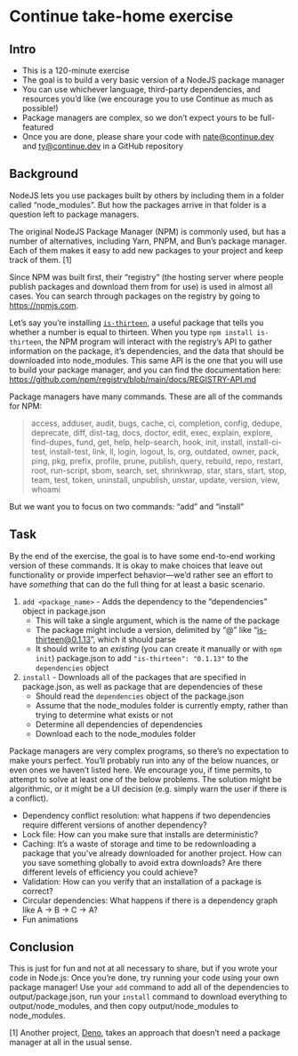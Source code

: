 # Continue take-home exercise

## Intro

- This is a 120-minute exercise
- The goal is to build a very basic version of a NodeJS package manager
- You can use whichever language, third-party dependencies, and resources you’d like (we encourage you to use Continue as much as possible!)
- Package managers are complex, so we don’t expect yours to be full-featured
- Once you are done, please share your code with [nate@continue.dev](mailto:nate@continue.dev) and [ty@continue.dev](mailto:ty@continue.dev) in a GitHub repository

## Background

NodeJS lets you use packages built by others by including them in a folder called “node_modules”. But how the packages arrive in that folder is a question left to package managers.

The original NodeJS Package Manager (NPM) is commonly used, but has a number of alternatives, including Yarn, PNPM, and Bun’s package manager. Each of them makes it easy to add new packages to your project and keep track of them. [1]

Since NPM was built first, their “registry” (the hosting server where people publish packages and download them from for use) is used in almost all cases. You can search through packages on the registry by going to https://npmjs.com.

Let’s say you’re installing [`is-thirteen`](https://www.npmjs.com/package/is-thirteen), a useful package that tells you whether a number is equal to thirteen. When you type `npm install is-thirteen`, the NPM program will interact with the registry’s API to gather information on the package, it’s dependencies, and the data that should be downloaded into node_modules. This same API is the one that you will use to build your package manager, and you can find the documentation here: https://github.com/npm/registry/blob/main/docs/REGISTRY-API.md

Package managers have many commands. These are all of the commands for NPM:

> access, adduser, audit, bugs, cache, ci, completion,
> config, dedupe, deprecate, diff, dist-tag, docs, doctor,
> edit, exec, explain, explore, find-dupes, fund, get, help,
> help-search, hook, init, install, install-ci-test,
> install-test, link, ll, login, logout, ls, org, outdated,
> owner, pack, ping, pkg, prefix, profile, prune, publish,
> query, rebuild, repo, restart, root, run-script, sbom,
> search, set, shrinkwrap, star, stars, start, stop, team,
> test, token, uninstall, unpublish, unstar, update, version,
> view, whoami

But we want you to focus on two commands: “add” and “install”

## Task

By the end of the exercise, the goal is to have some end-to-end working version of these commands. It is okay to make choices that leave out functionality or provide imperfect behavior—we’d rather see an effort to have _something_ that can do the full thing for at least a basic scenario.

1. `add <package_name>` - Adds the dependency to the “dependencies” object in package.json
   - This will take a single argument, which is the name of the package
   - The package might include a version, delimited by “@” like “is-thirteen@0.1.13”, which it should parse
   - It should write to an _existing_ (you can create it manually or with `npm init`) package.json to add `"is-thirteen": "0.1.13"` to the `dependencies` object
2. `install` - Downloads all of the packages that are specified in package.json, as well as package that are dependencies of these
   - Should read the `dependencies` object of the package.json
   - Assume that the node_modules folder is currently empty, rather than trying to determine what exists or not
   - Determine all dependencies of dependencies
   - Download each to the node_modules folder

Package managers are very complex programs, so there’s no expectation to make yours perfect. You’ll probably run into any of the below nuances, or even ones we haven’t listed here. We encourage you, if time permits, to attempt to solve at least one of the below problems. The solution might be algorithmic, or it might be a UI decision (e.g. simply warn the user if there is a conflict).

- Dependency conflict resolution: what happens if two dependencies require different versions of another dependency?
- Lock file: How can you make sure that installs are deterministic?
- Caching: It’s a waste of storage and time to be redownloading a package that you’ve already downloaded for another project. How can you save something globally to avoid extra downloads? Are there different levels of efficiency you could achieve?
- Validation: How can you verify that an installation of a package is correct?
- Circular dependencies: What happens if there is a dependency graph like A → B → C → A?
- Fun animations

## Conclusion

This is just for fun and not at all necessary to share, but if you wrote your code in Node.js: Once you’re done, try running your code using your own package manager! Use your `add` command to add all of the dependencies to output/package.json, run your `install` command to download everything to output/node_modules, and then copy output/node_modules to node_modules.

[1] Another project, [Deno](https://docs.deno.com/runtime/tutorials/manage_dependencies), takes an approach that doesn’t need a package manager at all in the usual sense.
